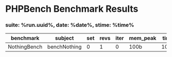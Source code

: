 PHPBench Benchmark Results
==========================

### suite: %run.uuid%, date: %date%, stime: %time%

benchmark | subject | set | revs | iter | mem_peak | time_rev | comp_z_value | comp_deviation
 --- | --- | --- | --- | --- | --- | --- | --- | --- 
NothingBench | benchNothing | 0 | 1 | 0 | 100b | 10.000μs | 0.00σ | 0.00%
